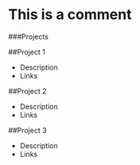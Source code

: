 # This is a comment

###Projects

##Project 1
- Description
- Links

##Project 2
- Description
- Links

##Project 3
- Description
- Links
